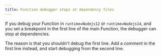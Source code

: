 ```yaml
---
title: Function debugger stops at dependency files
---
```


If you debug your Function in `runtime=Nodejs12` or `runtime=Nodejs14`, and you set a breakpoint in the first line of the main Function, the debugger can stop at dependencies.

The reason is that you shouldn't debug the first line. Add a comment in the first line instead, and start debugging from the second line.
